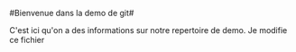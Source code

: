 #Bienvenue dans la demo de git#

C'est ici qu'on a des informations sur notre repertoire de demo.
Je modifie ce fichier